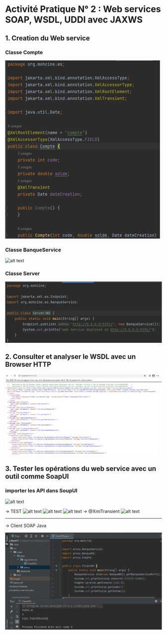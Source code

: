 # Activité Pratique N° 2 : Web services SOAP, WSDL, UDDI avec JAXWS

## 1. Creation du Web service
### Classe Compte
![alt text](images/compte.png)
### Classe BanqueService
![alt text](banqueService.png)
### Classe Server
![alt text](images/serverJWS.png)

## 2. Consulter et analyser le WSDL avec un Browser HTTP

![alt text](images/consulterHTTP.png)


## 3. Tester les opérations du web service avec un outil comme SoapUI

### importer les API dans SoupUI

![alt text](images/img_5.png)

&#8594; TEST
![alt text](images/testSOP1.png)
![alt text](images/testSOP2.png)
![alt text](images/testSOP3.png)
&#8594; @XmlTransient
![alt text](images/testSOP4.png)

** **


&#8594; Client SOAP Java

![alt text](images/testClient.png)
